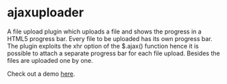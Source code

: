ajaxuploader
============

A file upload plugin which uploads a file and shows the progress in a HTML5 progress bar. Every file to be uploaded has its own progress bar. The plugin exploits the xhr option of the $.ajax() function hence it is possible to attach a separate progress bar for each file upload. Besides the files are uploaded one by one.  

Check out a demo <a href="http://baniksite.byethost7.com/ajaxuploader/" target="_blank">here</a>.
